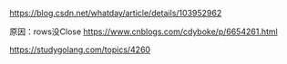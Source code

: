 https://blog.csdn.net/whatday/article/details/103952962

原因：rows没Close
https://www.cnblogs.com/cdyboke/p/6654261.html

https://studygolang.com/topics/4260
